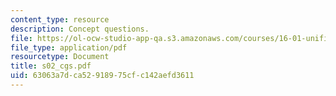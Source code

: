 ```yaml
---
content_type: resource
description: Concept questions.
file: https://ol-ocw-studio-app-qa.s3.amazonaws.com/courses/16-01-unified-engineering-i-ii-iii-iv-fall-2005-spring-2006/63063a7dca52918975cfc142aefd3611_s02_cgs.pdf
file_type: application/pdf
resourcetype: Document
title: s02_cgs.pdf
uid: 63063a7d-ca52-9189-75cf-c142aefd3611
---
```

